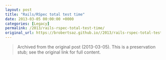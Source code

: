 ```yaml
---
layout: post
title: "Rails/RSpec total test time"
date: 2013-03-05 00:00:00 +0000
categories: [Legacy]
permalink: /2013/rails-rspec-total-test-time/
original_url: https://brobertsaz.github.io//2013/rails-rspec-total-test-time/
---
```


> Archived from the original post (2013-03-05). This is a preservation stub; see the original link for full content.

